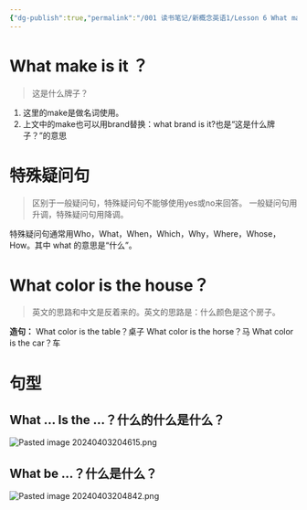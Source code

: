 ```yaml
---
{"dg-publish":true,"permalink":"/001 读书笔记/新概念英语1/Lesson 6 What make is it？/","created":"2024-04-02T21:24:18.197+08:00","updated":"2024-06-01T10:29:36.560+08:00"}
---
```


# What make is it ？

> 这是什么牌子？

1. 这里的make是做名词使用。
2. 上文中的make也可以用brand替换：what brand is it?也是“这是什么牌子？”的意思

# 特殊疑问句

> 区别于一般疑问句，特殊疑问句不能够使用yes或no来回答。
> 一般疑问句用升调，特殊疑问句用降调。

特殊疑问句通常用Who，What，When，Which，Why，Where，Whose，How。其中 what 的意思是“什么”。

# What color is the house？

>英文的思路和中文是反着来的。英文的思路是：什么颜色是这个房子。

**造句：**
What color is the table？桌子
What color is the horse？马
What color is the car？车

# 句型

## What ... Is the ...？什么的什么是什么？

![Pasted image 20240403204615.png](/img/user/$/$Sys999%20Attachment/Pasted%20image%2020240403204615.png)

## What be ...？什么是什么？

![Pasted image 20240403204842.png](/img/user/$/$Sys999%20Attachment/Pasted%20image%2020240403204842.png)









